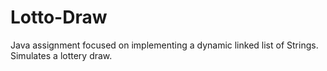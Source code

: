 # Lotto-Draw
Java assignment focused on implementing a dynamic linked list of Strings. Simulates a lottery draw.
